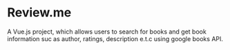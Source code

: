 # Review.me
A Vue.js project, which allows users to search for books and get book information suc as author, ratings, description e.t.c using google books API.
